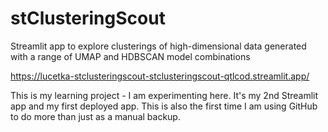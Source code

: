 # stClusteringScout
Streamlit app to explore clusterings of high-dimensional data generated with a range of  UMAP and HDBSCAN model combinations

https://lucetka-stclusteringscout-stclusteringscout-qtlcod.streamlit.app/

This is my learning project - I am experimenting here. It's my 2nd Streamlit app and my first deployed app. This is also the first time I am using GitHub to do more than just as a manual backup. 

